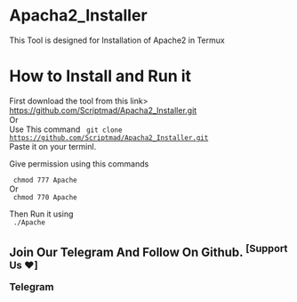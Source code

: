 # Apacha2_Installer


This Tool is designed for Installation of Apache2 in Termux


# How to Install and Run it

First download the tool from this link> https://github.com/Scriptmad/Apacha2_Installer.git <br>
Or <br>
Use This command <code> git clone https://github.com/Scriptmad/Apacha2_Installer.git </code>
Paste it on your terminl.

Give permission using this commands
<p><code> chmod 777 Apache</code> <br>
Or <br>
<code> chmod 770 Apache</code> </p>
Then Run it using<br>
<code> ./Apache </code>

<pp>
<b><h2>Join Our Telegram And Follow On Github. <Sup>[Support Us ❤️]
  </p>
  
  <link >Telegram</link>
